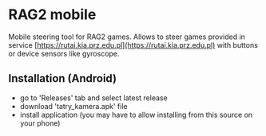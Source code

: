# RAG2 mobile

Mobile steering tool for RAG2 games. Allows to steer games provided in service [https://rutai.kia.prz.edu.pl](https://rutai.kia.prz.edu.pl) with buttons or device sensors like gyroscope.

## Installation (Android)

- go to 'Releases' tab and select latest release
- download 'tatry_kamera.apk' file
- install application (you may have to allow installing from this source on your phone)
